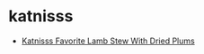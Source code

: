 # katnisss

 * [Katnisss Favorite Lamb Stew With Dried Plums](../../index/k/katnisss-favorite-lamb-stew-with-dried-plums-395189.json)
